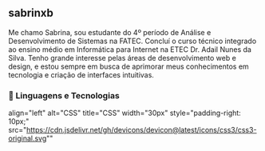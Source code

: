 ## sabrinxb

Me chamo Sabrina, sou estudante do 4º período de Análise e Desenvolvimento de Sistemas na FATEC. Concluí o curso técnico integrado ao ensino médio em Informática para Internet na ETEC Dr. Adail Nunes da Silva. Tenho grande interesse pelas áreas de desenvolvimento web e design, e estou sempre em busca de aprimorar meus conhecimentos em tecnologia e criação de interfaces intuitivas. 

### 🤖 Linguagens e Tecnologias

align="left" 
    alt="CSS"
    title="CSS" 
    width="30px" 
    style="padding-right: 10px;" 
    src="https://cdn.jsdelivr.net/gh/devicons/devicon@latest/icons/css3/css3-original.svg"" 
